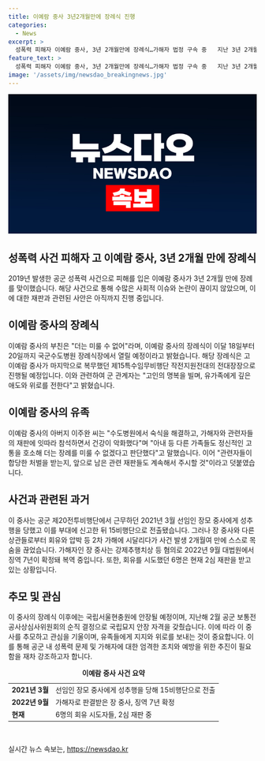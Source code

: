 ```yaml
---
title: 이예람 중사 3년2개월만에 장례식 진행
categories:
  - News
excerpt: >
  성폭력 피해자 이예람 중사, 3년 2개월만에 장례식…가해자 법정 구속 중   지난 3년 2개월을 기다린 공군 성폭력 피해자 이예람 중사의 장례식이 이달 18일부터 20일까지 국군수도병원 장례식장에서 열릴 예정이다. 이에 대해 이예람 중사의 아버지는 가해자와 관련자들의 재판에 참석하면서 건강이 악화되었고, 가족들 또한 정신적인 고통을 겪는 가운데 더는 미룰 수 없다고 판단했다고 전했다. 현재 가해자는 징역 7년이 확정된 상태이며, 관련자들은 여전히 재판을 받고 있다. (150자)
feature_text: >
  성폭력 피해자 이예람 중사, 3년 2개월만에 장례식…가해자 법정 구속 중   지난 3년 2개월을 기다린 공군 성폭력 피해자 이예람 중사의 장례식이 이달 18일부터 20일까지 국군수도병원 장례식장에서 열릴 예정이다. 이에 대해 이예람 중사의 아버지는 가해자와 관련자들의 재판에 참석하면서 건강이 악화되었고, 가족들 또한 정신적인 고통을 겪는 가운데 더는 미룰 수 없다고 판단했다고 전했다. 현재 가해자는 징역 7년이 확정된 상태이며, 관련자들은 여전히 재판을 받고 있다. (150자)
image: '/assets/img/newsdao_breakingnews.jpg'
---
```


<p><img src="/assets/img/newsdao_breakingnews.jpg" alt="cryptoinkorea 속보" /></p>

<h2 data-ke-size="size26">성폭력 사건 피해자 고 이예람 중사, 3년 2개월 만에 장례식</h2>

<p data-ke-size="size16">2019년 발생한 공군 성폭력 사건으로 피해를 입은 이예람 중사가 3년 2개월 만에 장례를 맞이했습니다. 해당 사건으로 통해 수많은 사회적 이슈와 논란이 끊이지 않았으며, 이에 대한 재판과 관련된 사안은 아직까지 진행 중입니다.</p>

<h2 data-ke-size="size24">이예람 중사의 장례식</h2>

<p data-ke-size="size16">이예람 중사의 부친은 "더는 미룰 수 없어"라며, 이예람 중사의 장례식이 이달 18일부터 20일까지 국군수도병원 장례식장에서 열릴 예정이라고 밝혔습니다. 해당 장례식은 고 이예람 중사가 마지막으로 복무했던 제15특수임무비행단 작전지원전대의 전대장장으로 진행될 예정입니다. 이와 관련하여 군 관계자는 "고인의 명복을 빌며, 유가족에게 깊은 애도와 위로를 전한다"고 밝혔습니다.</p>

<h2 data-ke-size="size24">이예람 중사의 유족</h2>

<p data-ke-size="size16">이예람 중사의 아버지 이주완 씨는 "수도병원에서 숙식을 해결하고, 가해자와 관련자들의 재판에 잇따라 참석하면서 건강이 악화했다"며 "아내 등 다른 가족들도 정신적인 고통을 호소해 더는 장례를 미룰 수 없겠다고 판단했다"고 말했습니다. 이어 "관련자들이 합당한 처벌을 받는지, 앞으로 남은 관련 재판들도 계속해서 주시할 것"이라고 덧붙였습니다.</p>

<h2 data-ke-size="size24">사건과 관련된 과거</h2>

<p data-ke-size="size16">이 중사는 공군 제20전투비행단에서 근무하던 2021년 3월 선임인 장모 중사에게 성추행을 당했고 이를 부대에 신고한 뒤 15비행단으로 전출됐습니다. 그러나 장 중사와 다른 상관들로부터 회유와 압박 등 2차 가해에 시달리다가 사건 발생 2개월여 만에 스스로 목숨을 끊었습니다. 가해자인 장 중사는 강제추행치상 등 혐의로 2022년 9월 대법원에서 징역 7년이 확정돼 복역 중입니다. 또한, 회유를 시도했던 6명은 현재 2심 재판을 받고 있는 상황입니다.</p>

<h2 data-ke-size="size24">추모 및 관심</h2>

<p data-ke-size="size16">이 중사의 장례식 이후에는 국립서울현충원에 안장될 예정이며, 지난해 2월 공군 보통전공사상심사위원회의 순직 결정으로 국립묘지 안장 자격을 갖췄습니다. 이에 따라 이 중사를 추모하고 관심을 기울이며, 유족들에게 지지와 위로를 보내는 것이 중요합니다. 이를 통해 공군 내 성폭력 문제 및 가해자에 대한 엄격한 조치와 예방을 위한 추진이 필요함을 재차 강조하고자 합니다.</p>

<table>
  <caption><b>이예람 중사 사건 요약</b></caption>
  <tr>
    <td><b>2021년 3월</b></td>
    <td>선임인 장모 중사에게 성추행을 당해 15비행단으로 전출</td>
  </tr>
  <tr>
    <td><b>2022년 9월</b></td>
    <td>가해자로 판결받은 장 중사, 징역 7년 확정</td>
  </tr>
  <tr>
    <td><b>현재</b></td>
    <td>6명의 회유 시도자들, 2심 재판 중</td>
  </tr>
</table>

<p data-ke-size="size16">&nbsp;</p>
실시간 뉴스 속보는, <a href="https://newsdao.kr" rel="dofollow">https://newsdao.kr</a>


